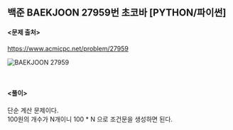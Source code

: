 ## 백준 BAEKJOON 27959번 초코바 [PYTHON/파이썬]

#### <문제 출처><br>
https://www.acmicpc.net/problem/27959

![BAEKJOON 27959](https://blog.kakaocdn.net/dn/bbtFGk/btsAQf8cMS2/vqk7ibSduK6hV2GnFaaC9K/img.png)

<br>

#### <풀이><br>

단순 계산 문제이다.  
100원의 개수가 N개이니 100 * N 으로 조건문을 생성하면 된다.
